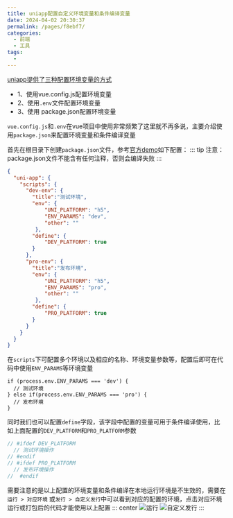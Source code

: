 ```yaml
---
title: uniapp配置自定义环境变量和条件编译变量
date: 2024-04-02 20:30:37
permalink: /pages/f8ebf7/
categories:
  - 前端
  - 工具
tags:
  - 
---
```

[uniapp提供了三种配置环境变量的方式](https://uniapp.dcloud.net.cn/tutorial/env.html)

 - 1、使用vue.config.js配置环境变量
 - 2、使用`.env`文件配置环境变量
 - 3、使用 package.json配置环境变量

`vue.config.js`和`.env`在vue项目中使用非常频繁了这里就不再多说，主要介绍使用`package.json`来配置环境变量和条件编译变量

首先在根目录下创建`package.json`文件，参考[官方demo](https://uniapp.dcloud.net.cn/collocation/package.html)如下配置：
::: tip
注意：package.json文件不能含有任何注释，否则会编译失败
:::
```json
{
  "uni-app": {
    "scripts": {
      "dev-env": { 
        "title":"测试环境", 
        "env": {
            "UNI_PLATFORM": "h5",  
            "ENV_PARAMS": "dev", 
            "other": ""
         },
        "define": { 
            "DEV_PLATFORM": true 
        }
      },
      "pro-env": {
        "title":"发布环境", 
        "env": {
            "UNI_PLATFORM": "h5", 
            "ENV_PARAMS": "pro", 
            "other": "" 
         },
        "define": { 
            "PRO_PLATFORM": true 
        }
      }
    }    
  }
}
```

在`scripts`下可配置多个环境以及相应的名称、环境变量参数等，配置后即可在代码中使用`ENV_PARAMS`等环境变量
```
if (process.env.ENV_PARAMS === 'dev') {
  // 测试环境
} else if(process.env.ENV_PARAMS === 'pro') {
  // 发布环境
}
```


同时我们也可以配置`define`字段，该字段中配置的变量可用于条件编译使用，比如上面配置的`DEV_PLATFORM`和`PRO_PLATFORM`参数
```js
// #ifdef DEV_PLATFORM
  // 测试环境操作
// #endif
// #ifdef PRO_PLATFORM
  // 发布环境操作
//  #endif
```

需要注意的是以上配置的环境变量和条件编译在本地运行环境是不生效的，需要在`运行 > 对应环境` 或`发行 > 自定义发行`中可以看到对应的配置的环境，点击对应环境运行或打包后的代码才能使用以上配置
::: center
![运行](https://lhost.oss-cn-chengdu.aliyuncs.com/blog/20240408110821.png)
![自定义发行](https://lhost.oss-cn-chengdu.aliyuncs.com/blog/1712113866301.png)
:::